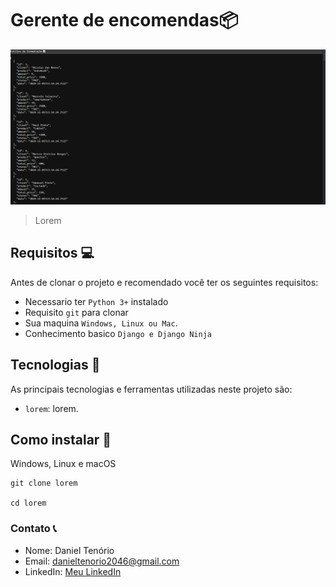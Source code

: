 # Gerente de encomendas📦

<img src="./img-project/img-project.png" alt="img-project" />

> Lorem

## Requisitos 💻

Antes de clonar o projeto e recomendado você ter os seguintes requisitos:

-   Necessario ter `Python 3+` instalado
-   Requisito `git` para clonar
-   Sua maquina `Windows, Linux ou Mac`.
-   Conhecimento basico `Django e Django Ninja`

## Tecnologias 🚀

As principais tecnologias e ferramentas utilizadas neste projeto são:

-   `lorem`: lorem.

## Como instalar 🚀

Windows, Linux e macOS

```
git clone lorem

cd lorem
```

### Contato 📞

-   Nome: Daniel Tenório
-   Email: danieltenorio2046@gmail.com
-   LinkedIn: [Meu LinkedIn](https://www.linkedin.com/in/daniel-tenório-6471b0244/)
